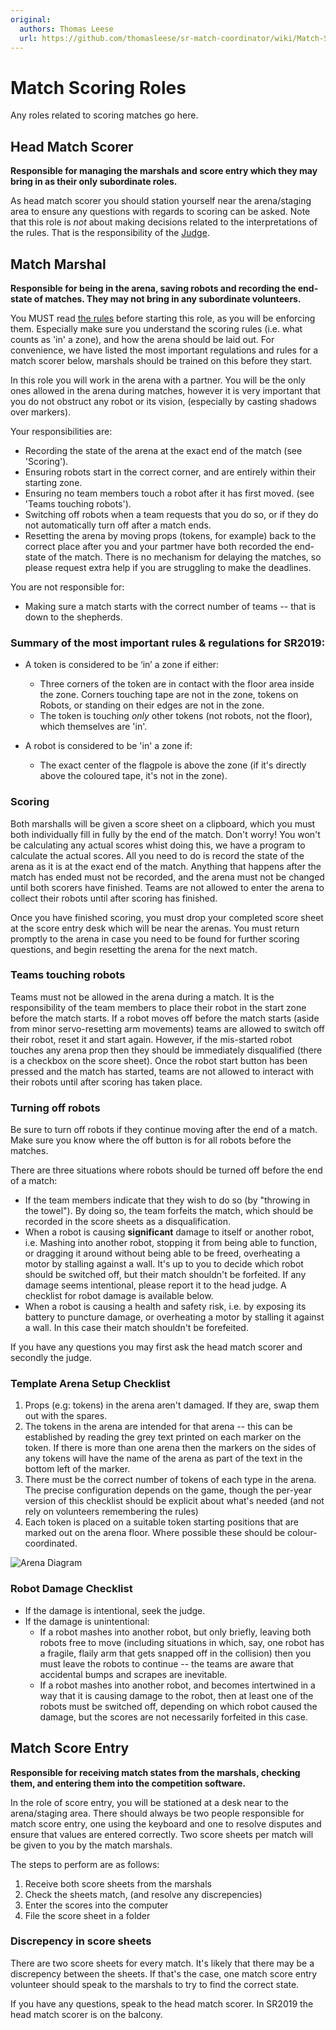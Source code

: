 ```yaml
---
original:
  authors: Thomas Leese
  url: https://github.com/thomasleese/sr-match-coordinator/wiki/Match-Scoring
---
```

# Match Scoring Roles

Any roles related to scoring matches go here.

## Head Match Scorer

**Responsible for managing the marshals and score entry which they may bring in as their only subordinate roles.**

As head match scorer you should station yourself near the arena/staging area to ensure any questions with regards to scoring can be asked.
Note that this role is _not_ about making decisions related to the interpretations of the rules. That is the responsibility of the [Judge](/competition/matches/judging).

## Match Marshal

**Responsible for being in the arena, saving robots and recording the end-state of matches. They may not bring in any subordinate volunteers.**

You MUST read [the rules](https://www.studentrobotics.org/docs/rules/) before starting this role, as you will be enforcing them. Especially make sure you understand the scoring rules (i.e. what counts as 'in' a zone), and how the arena should be laid out. For convenience, we have listed the most important regulations and rules for a match scorer below, marshals should be trained on this before they start.

In this role you will work in the arena with a partner. You will be the only ones allowed in the arena during matches, however it is very important that you do not obstruct any robot or its vision, (especially by casting shadows over markers).

Your responsibilities are:
- Recording the state of the arena at the exact end of the match (see 'Scoring').
- Ensuring robots start in the correct corner, and are entirely within their starting zone.
- Ensuring no team members touch a robot after it has first moved. (see 'Teams touching robots').
- Switching off robots when a team requests that you do so, or if they do not automatically turn off after a match ends.
- Resetting the arena by moving props (tokens, for example) back to the correct place after you and your partmer have both recorded the end-state of the match. There is no mechanism for delaying the matches, so please request extra help if you are struggling to make the deadlines.

You are not responsible for:
- Making sure a match starts with the correct number of teams -- that is down to the shepherds.

### Summary of the most important rules & regulations for SR2019:

- A token is considered to be ‘in’ a zone if either:
  - Three corners of the token are in contact with the floor area inside the zone. Corners touching tape are not in the zone, tokens on Robots, or standing on their edges are not in the zone.
  - The token is touching *only* other tokens (not robots, not the floor), which themselves are 'in'.

- A robot is considered to be 'in' a zone if:
  - The exact center of the flagpole is above the zone (if it's directly above the coloured tape, it's not in the zone).

### Scoring

Both marshalls will be given a score sheet on a clipboard, which you must both individually fill in fully by the end of the match. Don't worry! You won't be calculating any actual scores whist doing this, we have a program to calculate the actual scores. All you need to do is record the state of the arena  as it is at the exact end of the match. Anything that happens after the match has ended must not be recorded, and the arena must not be changed until both scorers have finished. Teams are not allowed to enter the arena to collect their robots until after scoring has finished.

Once you have finished scoring, you must drop your completed score sheet at the score entry desk which will be near the arenas. You must return promptly to the arena in case you need to be found for further scoring questions, and begin resetting the arena for the next match.

### Teams touching robots

Teams must not be allowed in the arena during a match. It is the responsibility of the team members to place their robot in the start zone before the match starts. If a robot moves off before the match starts (aside from minor servo-resetting arm movements) teams are allowed to switch off their robot, reset it and start again. However, if the mis-started robot touches any arena prop then they should be immediately disqualified (there is a checkbox on the score sheet). Once the robot start button has been pressed and the match has started, teams are not allowed to interact with their robots until after scoring has taken place.

### Turning off robots

Be sure to turn off robots if they continue moving after the end of a match. Make sure you know where the off button is for all robots before the matches.

There are three situations where robots should be turned off before the end of a match:
- If the team members indicate that they wish to do so (by "throwing in the towel"). By doing so, the team forfeits the match, which should be recorded in the score sheets as a disqualification.
- When a robot is causing **significant** damage to itself or another robot, i.e. Mashing into another robot, stopping it from being able to function, or dragging it around without being able to be freed, overheating a motor by stalling against a wall. It's up to you to decide which robot should be switched off, but their match shouldn't be forfeited. If any damage seems intentional, please report it to the head judge. A checklist for robot damage is available below.
- When a robot is causing a health and safety risk, i.e. by exposing its battery to puncture damage, or overheating a motor by stalling it against a wall. In this case their match shouldn't be forefeited.

If you have any questions you may first ask the head match scorer and secondly the judge.

### Template Arena Setup Checklist

1. Props (e.g: tokens) in the arena aren't damaged. If they are, swap them out with the spares.
2. The tokens in the arena are intended for that arena -- this can be established by reading the grey text printed on each marker on the token.
   If there is more than one arena then the markers on the sides of any tokens will have the name of the arena as part of the text in the bottom left of the marker.
3. There must be the correct number of tokens of each type in the arena. The precise configuration depends on the game, though the per-year version of this checklist should be explicit about what's needed (and not rely on volunteers remembering the rules)
4. Each token is placed on a suitable token starting positions that are marked out on the arena floor. Where possible these should be colour-coordinated.

![Arena Diagram](diagrams/arena.svg)

### Robot Damage Checklist

- If the damage is intentional, seek the judge.
- If the damage is unintentional:
  - If a robot mashes into another robot, but only briefly, leaving both robots free to move (including situations in which, say, one robot has a fragile, flaily arm that gets snapped off in the collision) then you must leave the robots to continue -- the teams are aware that accidental bumps and scrapes are inevitable.
  - If a robot mashes into another robot, and becomes intertwined in a way that it is causing damage to the robot, then at least one of the robots must be switched off, depending on which robot caused the damage, but the scores are not necessarily forfeited in this case.

## Match Score Entry

**Responsible for receiving match states from the marshals, checking them, and entering them into the competition software.**

In the role of score entry, you will be stationed at a desk near to the arena/staging area. There should always be two people responsible for match score entry, one using the keyboard and one to resolve disputes and ensure that values are entered correctly. Two score sheets per match will be given to you by the match marshals.

The steps to perform are as follows:
1. Receive both score sheets from the marshals
2. Check the sheets match, (and resolve any discrepencies)
3. Enter the scores into the computer
4. File the score sheet in a folder

### Discrepency in score sheets

There are two score sheets for every match. It's likely that there may be a discrepency between the sheets. If that's the case, one match score entry volunteer should speak to the marshals to try to find the correct state.

If you have any questions, speak to the head match scorer. In SR2019 the head match scorer is on the balcony.
